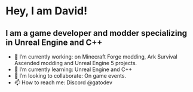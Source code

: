 # Hey, I am David!
## I am a game developer and modder specializing in Unreal Engine and C++

- 🔭 I’m currently working: on Minecraft Forge modding, Ark Survival Ascended modding and Unreal Engine 5 projects.
- 🌱 I’m currently learning: Unreal Engine and C++
- 👯 I’m looking to collaborate: On game events.
- 📫 How to reach me: Discord @gatodev


